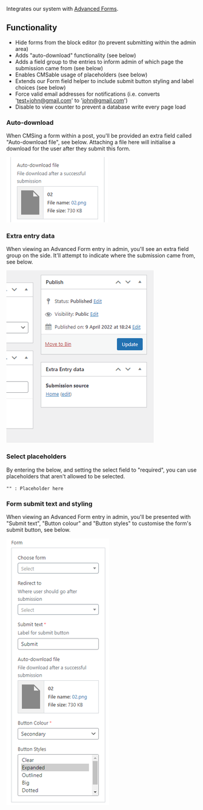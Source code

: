 Integrates our system with [Advanced Forms](https://advancedforms.github.io/).

## Functionality
- Hide forms from the block editor (to prevent submitting within the admin area)
- Adds "auto-download" functionality (see below)
- Adds a field group to the entries to inform admin of which page the submission came from (see below)
- Enables CMSable usage of placeholders (see below)
- Extends our Form field helper to include submit button styling and label choices (see below)
- Force valid email addresses for notifications (i.e. converts 'test+john@gmail.com' to 'john@gmail.com')
- Disable to view counter to prevent a database write every page load


### Auto-download
When CMSing a form within a post, you'll be provided an extra field called "Auto-download file", see below. Attaching a file here will initialise a download for the user after they submit this form.

![Auto-download file field](uploads/f134afd0fbd05fc915d3ed7d477b2ff5/image.png)

### Extra entry data
When viewing an Advanced Form entry in admin, you'll see an extra field group on the side. It'll attempt to indicate where the submission came from, see below.

![Extra entry data field group](uploads/941f87cd97ab048a2d269bb0f7e514ac/image.png)

### Select placeholders
By entering the below, and setting the select field to "required", you can use placeholders that aren't allowed to be selected.

`"" : Placeholder here`

### Form submit text and styling
When viewing an Advanced Form entry in admin, you'll be presented with "Submit text", "Button colour" and "Button styles" to customise the form's submit button, see below.

![Form selection settings](uploads/998cdc8a4ddfae8702bd9f5f20a129e1/image.png)